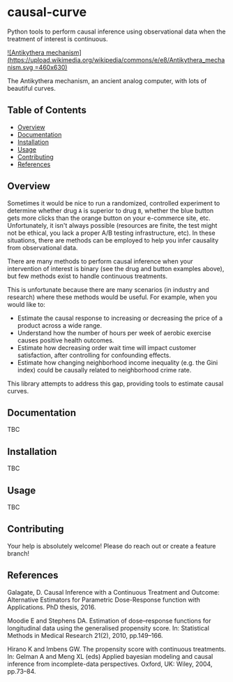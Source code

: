 # causal-curve
Python tools to perform causal inference using observational data when the treatment of interest is continuous.

[![Antikythera mechanism](https://upload.wikimedia.org/wikipedia/commons/e/e8/Antikythera_mechanism.svg =460x630)](https://en.wikipedia.org/wiki/Antikythera_mechanism)

The Antikythera mechanism, an ancient analog computer, with lots of beautiful curves.


## Table of Contents

- [Overview](#overview)
- [Documentation](#documentation)
- [Installation](#installation)
- [Usage](#usage)
- [Contributing](#contributing)
- [References](#references)

## Overview

Sometimes it would be nice to run a randomized, controlled experiment to determine whether drug `A`
is superior to drug `B`, whether the blue button gets more clicks than the orange button on your
e-commerce site, etc. Unfortunately, it isn't always possible (resources are finite, the
test might not be ethical, you lack a proper A/B testing infrastructure, etc).
In these situations, there are methods can be employed to help you infer causality from observational data.

There are many methods to perform causal inference when your intervention of interest is binary
(see the drug and button examples above), but few methods exist to handle continuous treatments.

This is unfortunate because there are many scenarios (in industry and research) where these methods would be useful.
For example, when you would like to:

* Estimate the causal response to increasing or decreasing the price of a product across a wide range.
* Understand how the number of hours per week of aerobic exercise causes positive health outcomes.
* Estimate how decreasing order wait time will impact customer satisfaction, after controlling for confounding effects.
* Estimate how changing neighborhood income inequality (e.g. the Gini index) could be causally related to neighborhood crime rate.

This library attempts to address this gap, providing tools to estimate causal curves.

## Documentation

TBC

## Installation

TBC

## Usage

TBC

## Contributing

Your help is absolutely welcome! Please do reach out or create a feature branch!

## References

Galagate, D. Causal Inference with a Continuous Treatment and Outcome: Alternative
Estimators for Parametric Dose-Response function with Applications. PhD thesis, 2016.

Moodie E and Stephens DA. Estimation of dose–response functions for
longitudinal data using the generalised propensity score. In: Statistical Methods in
Medical Research 21(2), 2010, pp.149–166.

Hirano K and Imbens GW. The propensity score with continuous treatments.
In: Gelman A and Meng XL (eds) Applied bayesian modeling and causal inference
from incomplete-data perspectives. Oxford, UK: Wiley, 2004, pp.73–84.

